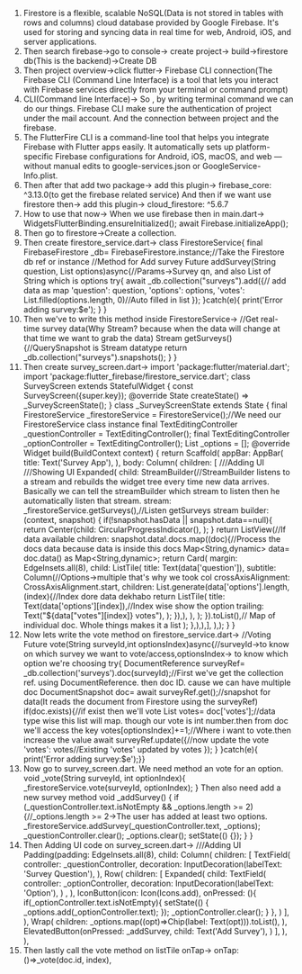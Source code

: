 1. Firestore is a flexible, scalable NoSQL(Data is not stored in tables with rows and columns)
   cloud database provided by Google Firebase. It's used for storing and syncing data in real time for
   web, Android, iOS, and server applications.
2. Then search firebase->go to console-> create project-> build->firestore db(This is the backend)->Create DB
3. Then project overview->click flutter-> Firebase CLI connection(The Firebase CLI (Command Line Interface) is a tool that lets you interact with Firebase services directly from your terminal or command prompt)
4. CLI(Command line Interface)-> So , by writing terminal command we can do our things.
   Firebase CLI make sure the authentication of project under the mail account.
   And the connection between project and the firebase.
5. The FlutterFire CLI is a command-line tool that helps you integrate 
   Firebase with Flutter apps easily. It automatically sets up platform-specific 
   Firebase configurations for Android, iOS, macOS, and web — without manual edits to 
   google-services.json or GoogleService-Info.plist.
6. Then after that add two package->
   add this plugin->  firebase_core: ^3.13.0(to get the firebase related service)
   And then if we want use firestore then->
   add this plugin-> cloud_firestore: ^5.6.7
7. How to use that now->
   When we use firebase then in main.dart->
   WidgetsFlutterBinding.ensureInitialized();
   await Firebase.initializeApp();
8. Then go to firestore->Create a collection.
9. Then create firestore_service.dart->
   class FirestoreService{
   final FirebaseFirestore _db= FirebaseFirestore.instance;//Take the Firestore db ref or instance
//Method for Add survey
Future<void> addSurvey(String question, List<String> options)async{//Params->Survey qn, and also List of String which is options
try{
await _db.collection("surveys").add({// add data as map
'question': question,
'options': options,
'votes': List.filled(options.length, 0)//Auto filled in list
});
}catch(e){
print('Error adding survey:$e');
}
}
10. Then we've to write this method inside FirestoreService->
    //Get real-time survey data(Why Stream? because when the data will change at that time we want to grab the data)
    Stream<QuerySnapshot> getSurveys(){//QuerySnapshot is Stream datatype
    return _db.collection("surveys").snapshots();
    }
    }
11. Then create survey_screen.dart->
    import 'package:flutter/material.dart';
    import 'package:flutter_firebase/firestore_service.dart';
class SurveyScreen extends StatefulWidget {
const SurveyScreen({super.key});
@override
State<SurveyScreen> createState() => _SurveyScreenState();
}
class _SurveyScreenState extends State<SurveyScreen> {
final FirestoreService _firestoreService = FirestoreService();//We need our FirestoreService class instance
final TextEditingController _questionController = TextEditingController();
final TextEditingController _optionController = TextEditingController();
List<String> _options = [];
@override
Widget build(BuildContext context) {
return Scaffold(
appBar: AppBar(
title: Text('Survey App'),
),
body: Column(
children: [
///Adding UI
///Showing UI
Expanded(
child: StreamBuilder(//StreamBuilder listens to a stream and rebuilds the widget tree every time new data arrives. Basically we can tell the streamBuilder which stream to listen then he automatically listen that stream.
stream: _firestoreService.getSurveys(),//Listen getSurveys stream
builder: (context, snapshot) {
if(!snapshot.hasData || snapshot.data==null){
return Center(child: CircularProgressIndicator(),
);
}
return ListView(//If data available
children:  snapshot.data!.docs.map((doc){//Process the docs data because data is inside this docs
Map<String,dynamic> data= doc.data() as Map<String,dynamic>;
return Card(
margin: EdgeInsets.all(8),
child: ListTile(
title: Text(data['question']),
subtitle: Column(//Options->multiple that's why we took col
crossAxisAlignment: CrossAxisAlignment.start,
children:
List.generate(data['options'].length, (index){//Index dore data dekhabo
return ListTile(
title: Text(data['options'][index]),//Index wise show the option
trailing: Text("${data["votes"][index]} votes"),
); }),), ), ); }).toList(),// Map of individual doc. Whole things makes it a list ); },),),], ),); } }
12. Now lets write the vote method on firestore_service.dart->
    //Voting
    Future<void> vote(String surveyId,int optionsIndex)async{//surveyId->to know on which survey we want to vote/access,optionsIndex-> to know which option we're choosing
    try{
    DocumentReference surveyRef= _db.collection('surveys').doc(surveyId);//First we've get the collection ref. using DocumentReference. then doc ID. cause we can have multiple doc
    DocumentSnapshot doc= await surveyRef.get();//snapshot for data(It reads the document from Firestore using the surveyRef)
    if(doc.exists){//if exist then we'll vote
    List<dynamic> votes= doc['votes'];//data type wise this list will map. though our vote is int number.then from doc we'll access the key
    votes[optionsIndex]+=1;//Where i want to vote.then increase the value
    await surveyRef.update({//now update the vote
    'votes': votes//Existing 'votes' updated by votes
    }); }
    }catch(e){
      print('Error adding survey:$e');}}
13. Now  go to survey_screen.dart. We need method an vote for an option.
    void _vote(String surveyId, int optionIndex){
    _firestoreService.vote(surveyId, optionIndex);
    } 
    Then also need add a new survey method
    void _addSurvey() {
    if (_questionController.text.isNotEmpty && _options.length >= 2) {//_options.length >= 2->The user has added at least two options.
    _firestoreService.addSurvey(_questionController.text, _options);
    _questionController.clear();
    _options.clear();
    setState(() {});
    }
    }
14. Then Adding UI code on survey_screen.dart->
    ///Adding UI
    Padding(padding: EdgeInsets.all(8),
    child: Column(
    children: [
    TextField(
    controller: _questionController,
    decoration: InputDecoration(labelText: 'Survey Question'),
    ),
    Row(
    children: [
    Expanded(
    child: TextField(
    controller: _optionController,
    decoration: InputDecoration(labelText: 'Option'),
    ) ,
    ),
    IconButton(icon: Icon(Icons.add),
    onPressed: (){
    if(_optionController.text.isNotEmpty){
    setState(() {
    _options.add(_optionController.text);
    });
    _optionController.clear();
    }
    },
    )
    ],
    ),
    Wrap(
    children: _options.map((opt)=>Chip(label: Text(opt))).toList(),
    ),
    ElevatedButton(onPressed: _addSurvey,
    child: Text('Add Survey'),
    )
    ],
    ),
    ),
15. Then lastly call the vote method on listTile onTap->
    onTap: ()=>_vote(doc.id, index),
    
    


   

